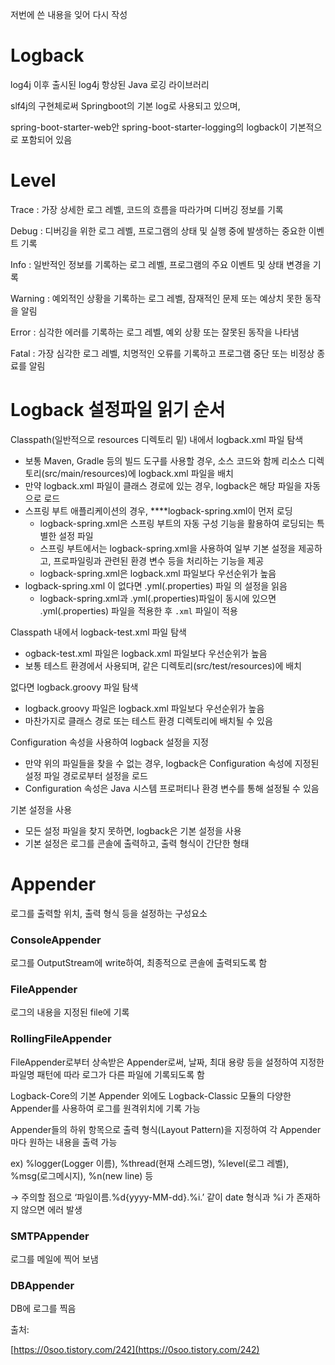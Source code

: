 저번에 쓴 내용을 잊어 다시 작성
# Logback

log4j 이후 출시된 log4j 항상된 Java 로깅 라이브러리

slf4j의 구현체로써 Springboot의 기본 log로 사용되고 있으며,

spring-boot-starter-web안 spring-boot-starter-logging의 logback이 기본적으로 포함되어 있음

# Level

Trace : 가장 상세한 로그 레벨, 코드의 흐름을 따라가며 디버깅 정보를 기록

Debug : 디버깅을 위한 로그 레벨, 프로그램의 상태 및 실행 중에 발생하는 중요한 이벤트 기록

Info : 일반적인 정보를 기록하는 로그 레벨, 프로그램의 주요 이벤트 및 상태 변경을 기록

Warning : 예외적인 상황을 기록하는 로그 레벨, 잠재적인 문제 또는 예상치 못한 동작을 알림

Error : 심각한 에러를 기록하는 로그 레벨, 예외 상황 또는 잘못된 동작을 나타냄

Fatal : 가장 심각한 로그 레벨, 치명적인 오류를 기록하고 프로그램 중단 또는 비정상 종료를 알림

# Logback 설정파일 읽기 순서

Classpath(일반적으로 resources 디렉토리 밑) 내에서 logback.xml 파일 탐색

- 보통 Maven, Gradle 등의 빌드 도구를 사용할 경우, 소스 코드와 함께 리소스 디렉토리(src/main/resources)에 logback.xml 파일을 배치
- 만약 logback.xml 파일이 클래스 경로에 있는 경우, logback은 해당 파일을 자동으로 로드
- 스프링 부트 애플리케이션의 경우, ****logback-spring.xml이 먼저 로딩
    - logback-spring.xml은 스프링 부트의 자동 구성 기능을 활용하여 로딩되는 특별한 설정 파일
    - 스프링 부트에서는 logback-spring.xml을 사용하여 일부 기본 설정을 제공하고, 프로파일링과 관련된 환경 변수 등을 처리하는 기능을 제공
    - logback-spring.xml은 logback.xml 파일보다 우선순위가 높음
- logback-spring.xml 이 없다면 .yml(.properties) 파일 의 설정을 읽음
    - logback-spring.xml과 .yml(.properties)파일이 동시에 있으면 .yml(.properties) 파일을 적용한 후 `.xml` 파일이 적용

Classpath 내에서 logback-test.xml 파일 탐색

- ogback-test.xml 파일은 logback.xml 파일보다 우선순위가 높음
- 보통 테스트 환경에서 사용되며, 같은 디렉토리(src/test/resources)에 배치

없다면 logback.groovy 파일 탐색

- logback.groovy 파일은 logback.xml 파일보다 우선순위가 높음
- 마찬가지로 클래스 경로 또는 테스트 환경 디렉토리에 배치될 수 있음

Configuration 속성을 사용하여 logback 설정을 지정

- 만약 위의 파일들을 찾을 수 없는 경우, logback은 Configuration 속성에 지정된 설정 파일 경로로부터 설정을 로드
- Configuration 속성은 Java 시스템 프로퍼티나 환경 변수를 통해 설정될 수 있음

기본 설정을 사용

- 모든 설정 파일을 찾지 못하면, logback은 기본 설정을 사용
- 기본 설정은 로그를 콘솔에 출력하고, 출력 형식이 간단한 형태

# Appender

로그를 출력할 위치, 출력 형식 등을 설정하는 구성요소

### ConsoleAppender

로그를 OutputStream에 write하여, 최종적으로 콘솔에 출력되도록 함

### FileAppender

로그의 내용을 지정된 file에 기록

### RollingFileAppender

FileAppender로부터 상속받은 Appender로써, 날짜, 최대 용량 등을 설정하여 지정한 파일명 패턴에 따라 로그가 다른 파일에 기록되도록 함

Logback-Core의 기본 Appender 외에도 Logback-Classic 모듈의 다양한 Appender를 사용하여 로그를 원격위치에 기록 가능

Appender들의 하위 항목으로 출력 형식(Layout Pattern)을 지정하여 각 Appender마다 원하는 내용을 출력 가능

ex) %logger(Logger 이름), %thread(현재 스레드명), %level(로그 레벨), %msg(로그메시지), %n(new line) 등

→ 주의할 점으로 ‘파일이름.%d{yyyy-MM-dd}.%i.’ 같이 date 형식과 %i 가 존재하지 않으면 에러 발생

### SMTPAppender

로그를 메일에 찍어 보냄

### DBAppender

DB에 로그를 찍음

출처:

[https://0soo.tistory.com/242](https://0soo.tistory.com/242)
